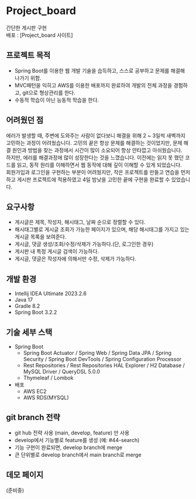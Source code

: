 # Project_board
간단한 게시판 구현  
배포 : [Project_board 사이트]
  
## 프로젝트 목적
- Spring Boot를 이용한 웹 개발 기술을 습득하고, 스스로 공부하고 문제를 해결해 나가기 위함.  
- MVC패턴을 익히고 AWS를 이용한 배포까지 완료하여 개발의 전체 과정을 경험하고, git으로 형상관리를 한다.  
- 수동적 학습이 아닌 능동적 학습을 한다.  
   
## 어려웠던 점
에러가 발생할 때, 주변에 도와주는 사람이 없다보니 해결을 위해 2 ~ 3일씩 새벽까지 고민하는 과정이 어려웠습니다. 고민의 끝은 항상 문제를 해결하는 것이었지만, 문제 해결 원인과 방법을 찾는 과정에서 시간이 많이 소요되어 항상 안타깝고 아쉬웠습니다.   
하지만, 에러를 해결과정에 많이 성장한다는 것을 느꼈습니다. 이전에는 읽지 못 했던 코드를 읽고, 동작 원리를 이해하면서 웹 동작에 대해 깊이 이해할 수 있게 되었습니다.  
회원가입과 로그인을 구현하는 부분이 어려웠지만, 작은 프로젝트를 만들고 연습을 먼저 하고 게시판 프로젝트에 적용하였고 4일 밤낮을 고민한 끝에 구현을 완료할 수 있었습니다.  
    
## 요구사항
- 게시글은 제목, 작성자, 해시태그, 날짜 순으로 정렬할 수 있다.
- 해시태그별로 게시글 조회가 가능한 페이지가 있으며, 해당 해시태그를 가지고 있는 게시글 목록을 보여준다.
- 게시글, 댓글 생성/조회/수정/삭제가 가능하다.(단, 로그인한 경우)
- 게시판 내 특정 게시글 검색이 가능하다.
- 게시글, 댓글은 작성자에 의해서만 수정, 삭제가 가능하다.

## 개발 환경
* Intellij IDEA Ultimate 2023.2.6
* Java 17
* Gradle 8.2
* Spring Boot 3.2.2

## 기술 세부 스택
- Spring Boot
  * Spring Boot Actuator / Spring Web / Spring Data JPA / Spring Security / Spring Boot DevTools / Spring Configuration Processor
  * Rest Repositories / Rest Repositories HAL Explorer / H2 Database / MySQL Driver / QueryDSL 5.0.0
  * Thymeleaf / Lombok
- 배포
  * AWS EC2
  * AWS RDS(MYSQL)

## git branch 전략
- git hub 전략 사용 (main, develop, feature) 만 사용
- develop에서 기능별로 feature를 생성 (예: #44-search)
- 기능 구현이 완료되면, develop branch에 merge
- 큰 단위별로 develop branch에서 main branch로 merge

## 데모 페이지
(준비중)
